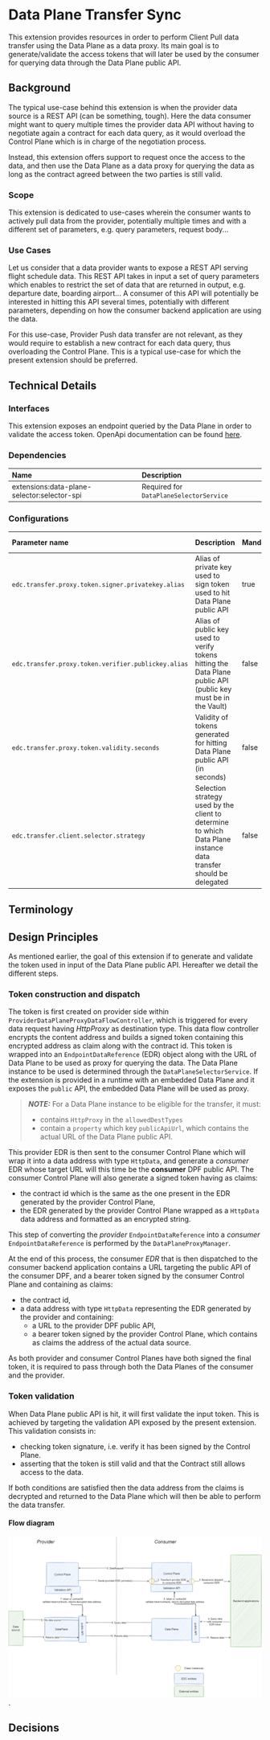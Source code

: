 # Data Plane Transfer Sync

This extension provides resources in order to perform Client Pull data transfer using the Data Plane as a data proxy.
Its main goal is to generate/validate the access tokens that will later be used by the consumer for querying data through
the Data Plane public API.

## Background

The typical use-case behind this extension is when the provider data source is a REST API (can be something, tough). Here
the data consumer might want to query multiple times the provider data API without having to negotiate again a contract for each
data query, as it would overload the Control Plane which is in charge of the negotiation process.

Instead, this extension offers support to request once the access to the data, and then use the Data Plane as a data proxy
for querying the data as long as the contract agreed between the two parties is still valid.

### Scope

This extension is dedicated to use-cases wherein the consumer wants to actively pull data from the provider, potentially
multiple times and with a different set of parameters, e.g. query parameters, request body...

### Use Cases

Let us consider that a data provider wants to expose a REST API serving flight schedule data. This REST API takes in input
a set of query parameters which enables to restrict the set of data that are returned in output, e.g. departure date, boarding airport...
A consumer of this API will potentially be interested in hitting this API several times, potentially with different parameters, depending
on how the consumer backend application are using the data.

For this use-case, Provider Push data transfer are not relevant, as they would require to establish a new contract for each data query,
thus overloading the Control Plane. This is a typical use-case for which the present extension should be preferred.

## Technical Details

### Interfaces

This extension exposes an endpoint queried by the Data Plane in order to validate the access token.
OpenApi documentation can be found [here](../../../../resources/openapi/yaml/data-plane-transfer-sync.yaml).

### Dependencies

| Name                                        | Description                             |
|:--------------------------------------------|:----------------------------------------|
| extensions:data-plane-selector:selector-spi | Required for `DataPlaneSelectorService` |

### Configurations

| Parameter name                                      | Description                                                                                                                        | Mandatory | Default value                          |
|:----------------------------------------------------|:-----------------------------------------------------------------------------------------------------------------------------------|:----------|:---------------------------------------|
| `edc.transfer.proxy.token.signer.privatekey.alias`  | Alias of private key used to sign token used to hit Data Plane public API                                                          | true      |                                        |
| `edc.transfer.proxy.token.verifier.publickey.alias` | Alias of public key used to verify tokens hitting the Data Plane public API (public key must be in the Vault)                      | false     | private key alias suffixed with "-pub" |
| `edc.transfer.proxy.token.validity.seconds`         | Validity of tokens generated for hitting Data Plane public API (in seconds)                                                        | false     | 600                                    | 
| `edc.transfer.client.selector.strategy`             | Selection strategy used by the client to determine to which Data Plane instance data transfer should be delegated                  | false     | random                                 |

## Terminology

## Design Principles

As mentioned earlier, the goal of this extension if to generate and validate the token used in input of the Data Plane public API.
Hereafter we detail the different steps.

### Token construction and dispatch

The token is first created on provider side within `ProviderDataPlaneProxyDataFlowController`, which is triggered for every data request
having _HttpProxy_ as destination type. This data flow controller encrypts the content address and builds a signed token
containing this encrypted address as claim along with the contract id. This token is wrapped into an `EndpointDataReference` (EDR) object along with the
URL of Data Plane to be used as proxy for querying the data. The Data Plane instance to be used is determined through the `DataPlaneSelectorService`.
If the extension is provided in a runtime with an embedded Data Plane and it exposes the `public` API, the embedded Data Plane will be used as proxy.

> **_NOTE:_**  For a Data Plane instance to be eligible for the transfer, it must:
>  - contains `HttpProxy` in the `allowedDestTypes`
>  - contain a `property` which key `publicApiUrl`, which contains the actual URL of the Data Plane public API.

This provider EDR is then sent to the consumer Control Plane which will wrap it into a data address with type `HttpData`,
and generate a _consumer_ EDR whose target URL will this time be the **consumer** DPF public API.
The consumer Control Plane will also generate a signed token having as claims:

- the contract id which is the same as the one present in the EDR generated by the provider Control Plane,
- the EDR generated by the provider Control Plane wrapped as a `HttpData` data address and formatted as an encrypted string.

This step of converting the _provider_ `EndpointDataReference` into a _consumer_ `EndpointDataReference` is performed by
the `DataPlaneProxyManager`.

At the end of this process, the consumer _EDR_ that is then dispatched to the consumer backend application contains a URL
targeting the public API of the consumer DPF, and a bearer token signed by the consumer Control Plane and containing as
claims:

- the contract id,
- a data address with type `HttpData` representing the EDR generated by the provider and containing:
    - a URL to the provider DPF public API,
    - a bearer token signed by the provider Control Plane, which contains as claims the address of the actual data
      source.

As both provider and consumer Control Planes have both signed the final token, it is required to pass through both the Data Planes of
the consumer and the provider.

### Token validation

When Data Plane public API is hit, it will first validate the input token. This is achieved by targeting the validation API
exposed by the present extension. This validation consists in:

- checking token signature, i.e. verify it has been signed by the Control Plane.
- asserting that the token is still valid and that the Contract still allows access to the data.

If both conditions are satisfied then the data address from the claims is decrypted and returned to the Data Plane which
will then be able to perform the data transfer.

#### Flow diagram

![alt text](../../../../docs/developer/architecture/data-transfer/diagrams/data-plane-transfer-sync.png).

## Decisions
